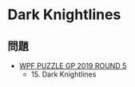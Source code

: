 # Dark Knightlines

## 問題
- [WPF PUZZLE GP 2019 ROUND 5](../questions/wpfpgp2019_5.md)
	- 15\. Dark Knightlines
